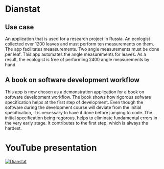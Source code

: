 # Dianstat

## Use case
An application that is used for a research project in Russia. An ecologist collected over 1200 leaves and must perform ten measurements on them. The app facilitates meaasurements. Two angle measurements must be done per leaf. This app automates the angle measurements for leaves. As a result, the ecologist is free of performing 2400 angle measurements by hand.

## A book on software development workflow
This app is now chosen as a demonstration application for a book on software development workflow. The book shows how rigorous sofware specification helps at the first step of development. Even though the software during the development course will deviate from the initial specification, it is necessary to have it done before jumping to code. The initial specification being regorous, helps to eliminate fundamental errors in the very early stage. It contributes to the first step, which is always the hardest. 

# YouTube presentation
[![Dianstat](http://img.youtube.com/vi/bNj-G7LYNZs/0.jpg)](http://www.youtube.com/watch?v=bNj-G7LYNZs)
